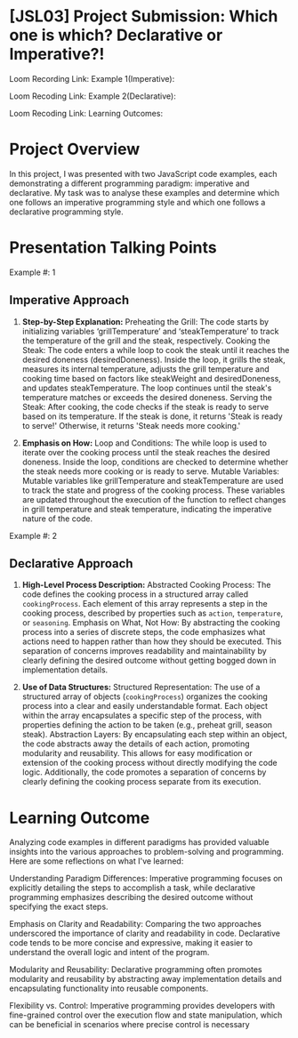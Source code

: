 # [JSL03] Project Submission: Which one is which? Declarative or Imperative?!

Loom Recording Link: Example 1(Imperative):


Loom Recoding Link: Example 2(Declarative):


Loom Recoding Link: Learning Outcomes:


# Project Overview

In this project, I was presented with two JavaScript code examples, each demonstrating a different programming paradigm: imperative and declarative. My task was to analyse these examples and determine which one follows an imperative programming style and which one follows a declarative programming style. 


# Presentation Talking Points

Example #: 1

## Imperative Approach 
1. **Step-by-Step Explanation:** 
   Preheating the Grill: The code starts by initializing variables ‘grillTemperature’ and ‘steakTemperature’ to track the temperature of the 
                          grill and the steak, respectively.
   Cooking the Steak: The code enters a while loop to cook the steak until it reaches the desired doneness (desiredDoneness). Inside the 
                      loop, it grills the steak, measures its internal temperature, adjusts the grill temperature and cooking time based on 
                      factors like steakWeight and desiredDoneness, and updates steakTemperature. The loop continues until the steak's 
                      temperature matches or exceeds the desired doneness.
   Serving the Steak: After cooking, the code checks if the steak is ready to serve based on its temperature. If the steak is done, it 
                      returns 'Steak is ready to serve!' Otherwise, it returns 'Steak needs more cooking.'


2. **Emphasis on How:** 
   Loop and Conditions: The while loop is used to iterate over the cooking process until the steak reaches the desired doneness. Inside the 
                        loop, conditions are checked to determine whether the steak needs more cooking or is ready to serve.
   Mutable Variables: Mutable variables like grillTemperature and steakTemperature are used to track the state and progress of the cooking 
                      process. These variables are updated throughout the execution of the function to reflect changes in grill temperature 
                      and steak temperature, indicating the imperative nature of the code.



Example #: 2

## Declarative Approach 
1. **High-Level Process Description:**
   Abstracted Cooking Process: The code defines the cooking process in a structured array called `cookingProcess`. Each element of this 
                               array represents a step in the cooking process, described by properties such as `action`, `temperature`, or 
                               `seasoning`. 
   Emphasis on What, Not How: By abstracting the cooking process into a series of discrete steps, the code emphasizes what actions need to 
                              happen rather than how they should be executed. This separation of concerns improves readability and 
                              maintainability by clearly defining the desired outcome without getting bogged down in implementation details.


2. **Use of Data Structures:** 
   Structured Representation: The use of a structured array of objects (`cookingProcess`) organizes the cooking process into a clear and 
                              easily understandable format. Each object within the array encapsulates a specific step of the process, with 
                              properties defining the action to be taken (e.g., preheat grill, season steak).
   Abstraction Layers: By encapsulating each step within an object, the code abstracts away the details of each action, promoting modularity 
                       and reusability. This allows for easy modification or extension of the cooking process without directly modifying the 
                       code logic. Additionally, the code promotes a separation of concerns by clearly defining the cooking process separate 
                       from its execution.


# Learning Outcome 
Analyzing code examples in different paradigms has provided valuable insights into the various approaches to problem-solving and programming. Here are some reflections on what I've learned:


Understanding Paradigm Differences: Imperative programming focuses on explicitly detailing the steps to accomplish a task, while declarative programming emphasizes describing the desired outcome without specifying the exact steps.

Emphasis on Clarity and Readability: Comparing the two approaches underscored the importance of clarity and readability in code. Declarative code tends to be more concise and expressive, making it easier to understand the overall logic and intent of the program. 

Modularity and Reusability: Declarative programming often promotes modularity and reusability by abstracting away implementation details and encapsulating functionality into reusable components.

Flexibility vs. Control: Imperative programming provides developers with fine-grained control over the execution flow and state manipulation, which can be beneficial in scenarios where precise control is necessary


